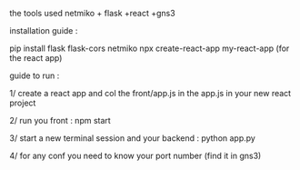the tools used
netmiko + flask +react +gns3

installation guide :

pip install flask flask-cors netmiko 
npx create-react-app my-react-app    (for the react app)

guide to run :

1/  create a react app and col the front/app.js  in the app.js in your new react project

2/ run you front : npm start 

3/ start a new terminal session and your backend  : python app.py

4/ for any conf you need to know your port number (find it in gns3)
